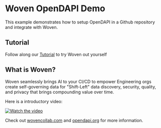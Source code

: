 # Woven OpenDAPI Demo

This example demonstrates how to setup OpenDAPI in a Github repository and integrate with Woven.

## Tutorial
Follow along our [Tutorial](./TUTORIAL.md) to try Woven out yourself


## What is Woven?
Woven seamlessly brings AI to your CI/CD to empower Engineering orgs create self-governing data for "Shift-Left" data discovery, security, quality, and privacy that brings compounding value over time.

Here is a introductory video:

[![Watch the video](https://img.youtube.com/vi/yYkpjq50rGs/maxresdefault.jpg)](https://youtu.be/yYkpjq50rGs)

Check out [wovencollab.com](https://wovencollab.com) and [opendapi.org](https://opendapi.org) for more information.
